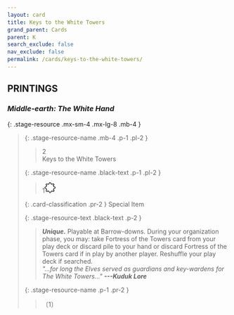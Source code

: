 ```yaml
---
layout: card
title: Keys to the White Towers
grand_parent: Cards
parent: K
search_exclude: false
nav_exclude: false
permalink: /cards/keys-to-the-white-towers/
---
```


## PRINTINGS


### _Middle-earth: The White Hand_

{: .stage-resource .mx-sm-4 .mx-lg-8 .mb-4 }
> {: .stage-resource-name .mb-4 .p-1 .pl-2 }
> > <div class="card-mp">2</div>
> > <div class="card-name">Keys to the White Towers</div>
>
> {: .stage-resource-name .black-text .p-1 .pl-2 }
> > 1![](/assets/images/stage-point.svg)
>
> {: .card-classification .pr-2 }
> Special Item
>
> {: .stage-resource-text .black-text .p-2 }
> > _**Unique.**_ Playable at Barrow-downs. During your organization phase, you may: take Fortress of the Towers card from your play deck or discard pile to your hand or discard Fortress of the Towers card if in play by another player. Reshuffle your play deck if searched. <br>_"...for long the Elves served as guardians and key-wardens for The White Towers..."_ ***---Kuduk Lore*** 
> 
> {: .stage-resource-name .p-1 .pr-2 }
> > <div class="card-shield"></div>
> > <div class="card-corruption">〔1〕</div>
